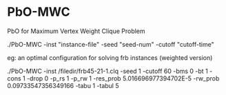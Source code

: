 # PbO-MWC
PbO for Maximum Vertex Weight Clique Problem

./PbO-MWC -inst "instance-file" -seed "seed-num" -cutoff "cutoff-time"
  
eg:  an optimal configuration for solving frb instances (weighted version)

./PbO-MWC -inst /filedir/frb45-21-1.clq -seed 1 -cutoff 60 -bms 0 -bt 1 -cons 1 -drop 0 -p_rs 1 -p_rw 1 -res_prob 5.016696977394702E-5 -rw_prob 0.09733547356349166 -tabu 1 -tabul 5
